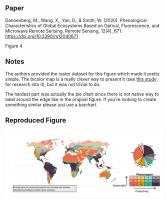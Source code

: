 ## Paper
Dannenberg, M., Wang, X., Yan, D., & Smith, W. (2020). Phenological Characteristics of Global Ecosystems Based on Optical, Fluorescence, and Microwave Remote Sensing. Remote Sensing, 12(4), 671. https://doi.org/10.3390/rs12040671

Figure 4

## Notes
The authors provided the raster dataset for this figure which made  it pretty simple. The bicolor map is a really clever way to present it (see [this study](https://doi.org/10.5194/gmd-5-245-2012) for research into it), but it was not trivial to do. 

The hardest part was actually the pie chart since there is not native way to label around the edge like in the original figure. If you're looking to create something similar please just use a barchart. 

## Reproduced Figure
![](https://raw.githubusercontent.com/sdtaylor/complex_figure_examples/master/dannenberg2020/dannenberg2020_final.png)
